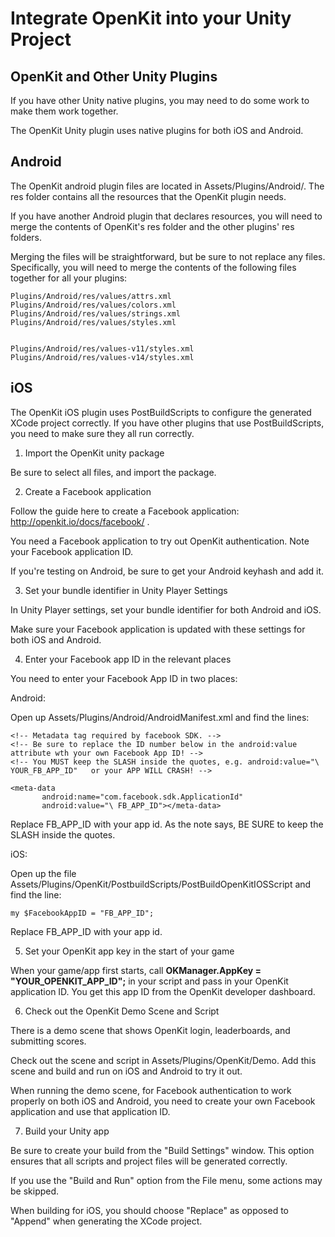 Integrate OpenKit into your Unity Project
=========================================

OpenKit and Other Unity Plugins
--------------------------------

If you have other Unity native plugins, you may need to do some work to make them work together. 

The OpenKit Unity plugin uses native plugins for both iOS and Android.

Android
---------
The OpenKit android plugin files are located in Assets/Plugins/Android/. The res folder contains all the resources that the OpenKit plugin needs.

If you have another Android plugin that declares resources, you will need to merge the contents of OpenKit's res folder and the other plugins' res folders.

Merging the files will be straightforward, but be sure to not replace any files. Specifically, you will need to merge the contents of the following files together for all your plugins:

	Plugins/Android/res/values/attrs.xml
	Plugins/Android/res/values/colors.xml
	Plugins/Android/res/values/strings.xml
	Plugins/Android/res/values/styles.xml
	
	
	Plugins/Android/res/values-v11/styles.xml
	Plugins/Android/res/values-v14/styles.xml
	
iOS
----------

The OpenKit iOS plugin uses PostBuildScripts to configure the generated XCode project correctly. If you have other plugins that use PostBuildScripts, you need to make sure they all run correctly. 


1. Import the OpenKit unity package

Be sure to select all files, and import the package.

2. Create a Facebook application 

Follow the guide here to create a Facebook application: http://openkit.io/docs/facebook/ . 

You need a Facebook application to try out OpenKit authentication. Note your Facebook application ID. 

If you're testing on Android, be sure to get your Android keyhash and add it. 

3. Set your bundle identifier in Unity Player Settings 

In Unity Player settings, set your bundle identifier for both Android and iOS.

Make sure your Facebook application is updated with these settings for both iOS and Android. 

4. Enter your Facebook app ID in the relevant places

You need to enter your Facebook App ID in two places:

Android:

Open up Assets/Plugins/Android/AndroidManifest.xml and find the lines:

	<!-- Metadata tag required by facebook SDK. -->
	<!-- Be sure to replace the ID number below in the android:value attribute wth your own Facebook App ID! -->
	<!-- You MUST keep the SLASH inside the quotes, e.g. android:value="\ YOUR_FB_APP_ID"   or your APP WILL CRASH! -->
	
	<meta-data
	       android:name="com.facebook.sdk.ApplicationId"
	       android:value="\ FB_APP_ID"></meta-data>
	
Replace FB_APP_ID with your app id. As the note says, BE SURE to keep the SLASH inside the quotes.

iOS:

Open up the file Assets/Plugins/OpenKit/PostbuildScripts/PostBuildOpenKitIOSScript and find the line:

	my $FacebookAppID = "FB_APP_ID";

Replace FB_APP_ID with your app id. 

5. Set your OpenKit app key in the start of your game

When your game/app first starts, call **OKManager.AppKey = "YOUR_OPENKIT_APP_ID";** in your script and pass in your OpenKit application ID. You get this app ID from the OpenKit developer dashboard.

6. Check out the  OpenKit Demo Scene and Script

There is a demo scene that shows OpenKit login, leaderboards, and submitting scores. 

Check out the scene and script in Assets/Plugins/OpenKit/Demo. Add this scene and build and run on iOS and Android to try it out. 

When running the demo scene, for Facebook authentication to work properly on both iOS and Android, you need to create your own Facebook application and use that application ID. 

7. Build your Unity app

Be sure to create your build from the "Build Settings" window. This option ensures that all scripts and project files will be generated correctly.

If you use the "Build and Run" option from the File menu, some actions may be skipped. 

When building for iOS, you should choose "Replace" as opposed to "Append" when generating the XCode project. 
	

